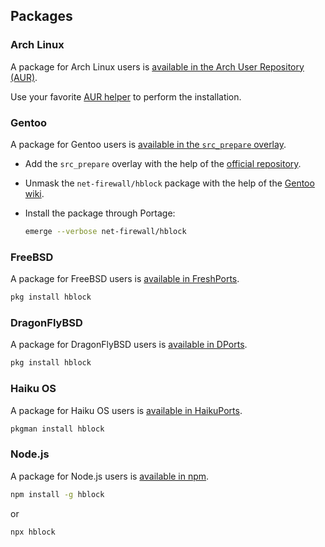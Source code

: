 ## Packages

### Arch Linux

A package for Arch Linux users is [available in the Arch User Repository (AUR)](https://aur.archlinux.org/packages/hblock/).

Use your favorite [AUR helper](https://wiki.archlinux.org/index.php/AUR_helpers) to perform the installation.

### Gentoo

A package for Gentoo users is [available in the `src_prepare` overlay](https://gitlab.com/src_prepare/src_prepare-overlay/-/tree/master/net-firewall/hblock/).

 * Add the `src_prepare` overlay with the help of the [official repository](https://gitlab.com/src_prepare/src_prepare-overlay#adding-the-overlay).
 * Unmask the `net-firewall/hblock` package with the help of the [Gentoo wiki](https://wiki.gentoo.org/wiki/Knowledge_Base:Unmasking_a_package).
 * Install the package through Portage:

   ```sh
   emerge --verbose net-firewall/hblock
   ```

### FreeBSD

A package for FreeBSD users is [available in FreshPorts](https://www.freshports.org/net/hblock/).

```sh
pkg install hblock
```

### DragonFlyBSD

A package for DragonFlyBSD users is [available in DPorts](https://github.com/DragonFlyBSD/DPorts/tree/master/net/hblock/).

```sh
pkg install hblock
```

### Haiku OS

A package for Haiku OS users is [available in HaikuPorts](https://github.com/haikuports/haikuports/tree/master/net-firewall/hblock).

```sh
pkgman install hblock
```

### Node.js

A package for Node.js users is [available in npm](https://www.npmjs.com/package/hblock).

```sh
npm install -g hblock
```
or
```sh
npx hblock
```
